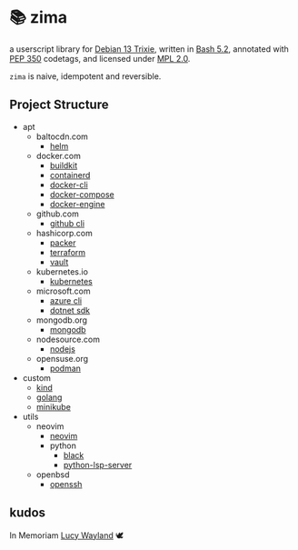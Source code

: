 <!-- This Source Code Form is subject to the terms of the Mozilla Public
   - License, v. 2.0. If a copy of the MPL was not distributed with this
   - file, You can obtain one at https://mozilla.org/MPL/2.0/. -->

# 📚 zima

a userscript library for [Debian 13 Trixie](https://wiki.debian.org/DebianTrixie), written in [Bash 5.2](https://savannah.gnu.org/projects/bash/), annotated with [PEP 350](https://peps.python.org/pep-0350/) codetags, and licensed under [MPL 2.0](LICENSE).

`zima` is naive, idempotent and reversible.

## Project Structure

- apt
  - baltocdn.com
    - [helm](https://helm.sh/docs/)
  - docker.com
    - [buildkit](https://docs.docker.com/build/buildkit/)
    - [containerd](https://containerd.io/docs/)
    - [docker-cli](https://docs.docker.com/engine/reference/commandline/cli/)
    - [docker-compose](https://docs.docker.com/compose/)
    - [docker-engine](https://docs.docker.com/engine/)
  - github.com
    - [github cli](https://cli.github.com/manual/)
  - hashicorp.com
    - [packer](https://developer.hashicorp.com/packer/docs)
    - [terraform](https://developer.hashicorp.com/terraform/docs)
    - [vault](https://developer.hashicorp.com/vault/docs)
  - kubernetes.io
    - [kubernetes](https://kubernetes.io/docs/home/)
  - microsoft.com
    - [azure cli](https://learn.microsoft.com/en-us/cli/azure/)
    - [dotnet sdk](https://learn.microsoft.com/en-us/dotnet/)
  - mongodb.org
    - [mongodb](https://www.mongodb.com/docs/)
  - nodesource.com
    - [nodejs](https://nodejs.org/en/docs)
  - opensuse.org
    - [podman](https://docs.podman.io/en/latest/)
- custom
  - [kind](https://kind.sigs.k8s.io/)
  - [golang](https://go.dev/doc/)
  - [minikube](https://minikube.sigs.k8s.io/docs/)
- utils
  - neovim
    - [neovim](https://neovim.io/doc/)
    - python
      - [black](https://black.readthedocs.io/en/stable/)
      - [python-lsp-server](https://github.com/python-lsp/python-lsp-server)
  - openbsd
    - [openssh](https://www.openssh.com/manual.html)

## kudos
In Memoriam [Lucy Wayland](https://aardvarkoffnord.wordpress.com/2016/11/12/diversity-and-inclusion-debian-redux/) 🕊️
